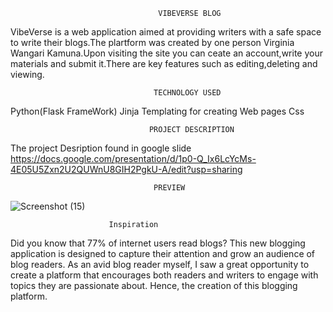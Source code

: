                                      VIBEVERSE BLOG
VibeVerse is a web application aimed at providing writers with a safe space to write their blogs.The plartform was created by one person Virginia Wangari Kamuna.Upon visiting the site you can ceate an account,write your materials and submit it.There are key features such as editing,deleting and viewing.


                                    TECHNOLOGY USED

Python(Flask FrameWork)
Jinja Templating for creating Web pages
Css

                                   PROJECT DESCRIPTION
            
The  project Desription found in google slide https://docs.google.com/presentation/d/1p0-Q_Ix6LcYcMs-4E05U5Zxn2U2QUWnU8GIH2PgkU-A/edit?usp=sharing

                                    PREVIEW
                                    
![Screenshot (15)](https://github.com/user-attachments/assets/258d2681-6dd0-4782-8105-d60416f3eeff)

                          Inspiration
                          
Did you know that 77% of internet users read blogs? This new blogging application is designed to capture their attention and grow an audience of blog readers. As an avid blog reader myself, I saw a great opportunity to create a platform that encourages both readers and writers to engage with topics they are passionate about. Hence, the creation of this blogging platform.
